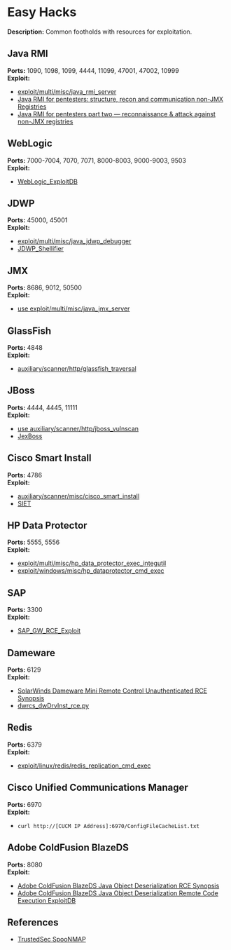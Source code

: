 # Easy Hacks

**Description:** Common footholds with resources for exploitation. 

## Java RMI
**Ports:** 1090, 1098, 1099, 4444, 11099, 47001, 47002, 10999 \
**Exploit:**
* [exploit/multi/misc/java_rmi_server](https://www.rapid7.com/db/modules/exploit/multi/misc/java_rmi_server/)
* [Java RMI for pentesters: structure, recon and communication non-JMX Registries](https://itnext.io/java-rmi-for-pentesters-structure-recon-and-communication-non-jmx-registries-a10d5c996a79)
* [Java RMI for pentesters part two — reconnaissance & attack against non-JMX registries](https://itnext.io/java-rmi-for-pentesters-part-two-reconnaissance-attack-against-non-jmx-registries-187a6561314d)

## WebLogic
**Ports:** 7000-7004, 7070, 7071, 8000-8003, 9000-9003, 9503 \
**Exploit:**
* [WebLogic_ExploitDB](https://www.exploit-db.com/search?q=weblogic)

## JDWP
**Ports:** 45000, 45001 \
**Exploit:**
* [exploit/multi/misc/java_jdwp_debugger](https://www.rapid7.com/db/modules/exploit/multi/misc/java_jdwp_debugger/)
* [JDWP_Shellifier](https://github.com/IOActive/jdwp-shellifier)

## JMX
**Ports:** 8686, 9012, 50500 \
**Exploit:**
* [use exploit/multi/misc/java_jmx_server](https://www.rapid7.com/db/modules/exploit/multi/misc/java_jmx_server/)

## GlassFish
**Ports:** 4848 \
**Exploit:**
* [auxiliary/scanner/http/glassfish_traversal](https://www.rapid7.com/db/modules/auxiliary/scanner/http/glassfish_traversal/)

## JBoss
**Ports:** 4444, 4445, 11111 \
**Exploit:**
* [use auxiliary/scanner/http/jboss_vulnscan](https://www.rapid7.com/db/modules/auxiliary/scanner/http/jboss_vulnscan/)
* [JexBoss](https://github.com/joaomatosf/jexboss)

## Cisco Smart Install
**Ports:** 4786 \
**Exploit:**
* [auxiliary/scanner/misc/cisco_smart_install](https://www.rapid7.com/db/modules/auxiliary/scanner/misc/cisco_smart_install/)
* [SIET](https://github.com/Sab0tag3d/SIET)

## HP Data Protector
**Ports:** 5555, 5556 \
**Exploit:**
* [exploit/multi/misc/hp_data_protector_exec_integutil](https://www.rapid7.com/db/modules/exploit/multi/misc/hp_data_protector_exec_integutil/)
* [exploit/windows/misc/hp_dataprotector_cmd_exec](https://www.rapid7.com/db/modules/exploit/windows/misc/hp_dataprotector_cmd_exec/)

## SAP
**Ports:** 3300 \
**Exploit:**
* [SAP_GW_RCE_Exploit](https://github.com/chipik/SAP_GW_RCE_exploit)

## Dameware
**Ports:** 6129 \
**Exploit:**
* [SolarWinds Dameware Mini Remote Control Unauthenticated RCE Synopsis](https://www.tenable.com/security/research/tra-2019-43)
* [dwrcs_dwDrvInst_rce.py](https://github.com/tenable/poc/blob/master/Solarwinds/Dameware/dwrcs_dwDrvInst_rce.py)

## Redis
**Ports:** 6379 \
**Exploit:**
* [exploit/linux/redis/redis_replication_cmd_exec](https://www.rapid7.com/db/modules/exploit/linux/redis/redis_replication_cmd_exec/)

## Cisco Unified Communications Manager
**Ports:** 6970 \
**Exploit:**
* ```curl http://[CUCM IP Address]:6970/ConfigFileCacheList.txt```

## Adobe ColdFusion BlazeDS
**Ports:** 8080 \
**Exploit:**
* [Adobe ColdFusion BlazeDS Java Object Deserialization RCE Synopsis](https://www.tenable.com/plugins/nessus/99731)
* [Adobe ColdFusion BlazeDS Java Object Deserialization Remote Code Execution ExploitDB](https://www.exploit-db.com/exploits/43993)

## References
* [TrustedSec SpooNMAP](https://github.com/trustedsec/spoonmap)
